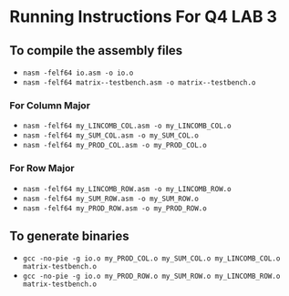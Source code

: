 # Running Instructions For Q4 LAB 3

## To compile the assembly files

- `nasm -felf64 io.asm -o io.o`
- `nasm -felf64 matrix--testbench.asm -o matrix--testbench.o`

### For Column Major
- `nasm -felf64 my_LINCOMB_COL.asm -o my_LINCOMB_COL.o`
- `nasm -felf64 my_SUM_COL.asm -o my_SUM_COL.o`
- `nasm -felf64 my_PROD_COL.asm -o my_PROD_COL.o`

### For Row Major
- `nasm -felf64 my_LINCOMB_ROW.asm -o my_LINCOMB_ROW.o`
- `nasm -felf64 my_SUM_ROW.asm -o my_SUM_ROW.o`
- `nasm -felf64 my_PROD_ROW.asm -o my_PROD_ROW.o`

## To generate binaries
- `gcc -no-pie -g io.o my_PROD_COL.o my_SUM_COL.o my_LINCOMB_COL.o  matrix-testbench.o`
- `gcc -no-pie -g io.o my_PROD_ROW.o my_SUM_ROW.o my_LINCOMB_ROW.o  matrix-testbench.o`


